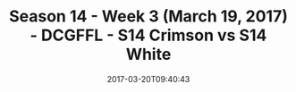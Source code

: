 ---
title: Season 14 - Week 3 (March 19, 2017) - DCGFFL - S14 Crimson vs S14 White
teams-score:
- team: _teams/s14-crimson.md
  score: 44
- team: _teams/s14-white.md
  score: 6
mvp: Antwon, Rob
game-ball: "#Todd, Jack"
sportsperson: ''
season: 14
week: 3
date: '2017-03-20T09:40:43'
pageid: season-14-week-3-march-19-2017-5094-vs-5108
---